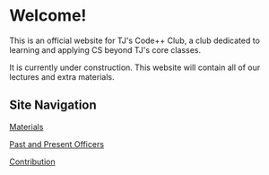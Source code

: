 # Welcome!

This is an official website for TJ's Code++ Club, a club dedicated to learning and applying CS beyond TJ's core classes. 

It is currently under construction. This website will contain all of our lectures and extra materials.

## Site Navigation

[Materials](/materials)

[Past and Present Officers](/officers)

[Contribution](/contribution.md)
